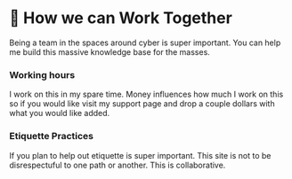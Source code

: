 # 🤝 How we can Work Together

Being a team in the spaces around cyber is super important. You can help me build this massive knowledge base for the masses.

### Working hours

I work on this in my spare time. Money influences how much I work on this so if you would like visit my support page and drop a couple dollars with what you would like added.&#x20;

### Etiquette Practices

If you plan to help out etiquette is super important. This site is not to be disrespectuful to one path or another. This is collaborative.


